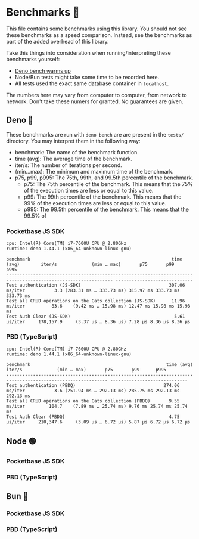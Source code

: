 # Benchmarks 🔋

This file contains some benchmarks using this library. You should not see these
benchmarks as a speed comparison. Instead, see the benchmarks as part of the
added overhead of this library.

Take this things into consideration when running/interpreting these benchmarks
yourself:

- [Deno bench warms up](https://github.com/denoland/deno/issues/17649#issuecomment-1416761766)
- Node/Bun tests might take some time to be recorded here.
- All tests used the exact same database container in `localhost`.

The numbers here may vary from computer to computer, from network to network.
Don't take these numers for granted. No guarantees are given.

## Deno 🦕

These benchmarks are run with `deno bench` are are present in the `tests/`
directory. You may interpret them in the following way:

- benchmark: The name of the benchmark function.
- time (avg): The average time of the benchmark.
- iter/s: The number of iterations per second.
- (min…max): The minimum and maximum time of the benchmark.
- p75, p99, p995: The 75th, 99th, and 99.5th percentile of the benchmark.
  - p75: The 75th percentile of the benchmark. This means that the 75% of the
    execution times are less or equal to this value.
  - p99: The 99th percentile of the benchmark. This means that the 99% of the
    execution times are less or equal to this value.
  - p995: The 99.5th percentile of the benchmark. This means that the 99.5% of

### Pocketbase JS SDK

```
cpu: Intel(R) Core(TM) i7-7600U CPU @ 2.80GHz
runtime: deno 1.44.1 (x86_64-unknown-linux-gnu)

benchmark                                                     time (avg)        iter/s             (min … max)       p75       p99      p995
-------------------------------------------------------------------------------------------------------------- -----------------------------
Test authentication (JS-SDK)                                 307.06 ms/iter           3.3 (283.31 ms … 333.73 ms) 315.97 ms 333.73 ms 333.73 ms
Test all CRUD operations on the Cats collection (JS-SDK)      11.96 ms/iter          83.6    (9.42 ms … 15.98 ms) 12.47 ms 15.98 ms 15.98 ms
Test Auth Clear (JS-SDK)                                       5.61 µs/iter     178,157.9     (3.37 µs … 8.36 µs) 7.28 µs 8.36 µs 8.36 µs
```

### PBD (TypeScript)

```
cpu: Intel(R) Core(TM) i7-7600U CPU @ 2.80GHz
runtime: deno 1.44.1 (x86_64-unknown-linux-gnu)

benchmark                                                   time (avg)        iter/s             (min … max)       p75       p99      p995
------------------------------------------------------------------------------------------------------------ -----------------------------
Test authentication (PBDQ)                                 274.06 ms/iter           3.6 (251.94 ms … 292.13 ms) 285.75 ms 292.13 ms 292.13 ms
Test all CRUD operations on the Cats collection (PBDQ)       9.55 ms/iter         104.7    (7.89 ms … 25.74 ms) 9.76 ms 25.74 ms 25.74 ms
Test Auth Clear (PBDQ)                                       4.75 µs/iter     210,347.6     (3.09 µs … 6.72 µs) 5.87 µs 6.72 µs 6.72 µs
```

## Node 🟢

### Pocketbase JS SDK

### PBD (TypeScript)

## Bun 🥟

### Pocketbase JS SDK

### PBD (TypeScript)
